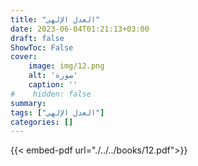 ```yaml
---
title: "العدل الإلهي"
date: 2023-06-04T01:21:13+03:00
draft: false
ShowToc: False
cover:
    image: img/12.png
    alt: 'صورة'
    caption: ''
#    hidden: false
summary: 
tags: ["العدل الإلهي"]
categories: []
---
```

{{< embed-pdf url="./../../books/12.pdf">}} 



